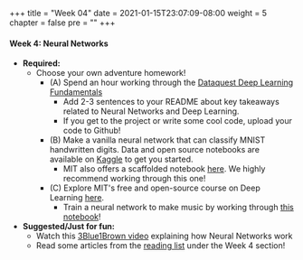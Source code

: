 +++
title = "Week 04"
date = 2021-01-15T23:07:09-08:00
weight = 5
chapter = false
pre = "<b></b>"
+++

#### Week 4: Neural Networks
- **Required:** 
  - Choose your own adventure homework!
    - (A) Spend an hour working through the [Dataquest Deep Learning Fundamentals](https://app.dataquest.io/course/deep-learning-fundamentals)
      - Add 2-3 sentences to your README about key takeaways related to Neural Networks and Deep Learning. 
      - If you get to the project or write some cool code, upload your code to Github!
    - (B) Make a vanilla neural network that can classify MNIST handwritten digits. Data and open source notebooks are available on [Kaggle](https://www.kaggle.com/uoojin95/mnist-with-vanilla-neural-network) to get you started. 
      - MIT also offers a scaffolded notebook [here](https://github.com/aamini/introtodeeplearning/blob/master/lab2/Part1_MNIST.ipynb). We highly recommend working through this one!
    - (C) Explore MIT's free and open-source course on Deep Learning [here](http://introtodeeplearning.com).
      - Train a neural network to make music by working through [this notebook](https://github.com/aamini/introtodeeplearning/blob/master/lab1/Part2_Music_Generation.ipynb)! 
- **Suggested/Just for fun:** 
  - Watch this [3Blue1Brown video](https://www.youtube.com/watch?v=aircAruvnKk) explaining how Neural Networks work
  - Read some articles from the [reading list](https://datascience4biotech.com/articles/) under the Week 4 section!

